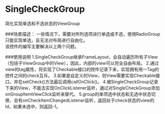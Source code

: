 # SingleCheckGroup
简化实现单选和不选状态的ViewGroup

###场景描述：
一些情况下，需要对所列选项进行单选或不选，使用RadioGroup只能实现单选，且无法对布局进行自由化。<br>
该控件的编写主要解决以上两个问题。

###使用说明
    1.SingleCheckGroup继承FrameLayout，会自动遍历所有子View（包括子ViewGroup中的View），因此，内部的view可以完全自由布局。
    2.通过view的tag属性，将实现了Checkable接口的控件记录下来，实现拥有用一Tag的控件之间的check互斥。
    3.如果是自定义的View，则View需要实现Checkable接口，并在setCheck()方法最后调用callOnClick()。
    4.被SingleCheckGroup记录下来的View，不能去实现OnClickListener监听，通过对SingleCheckGroup添加onGroupItemViewClick监听来替代。
    5.group的单项选中状态和无选中状态切换，会有onCheckItemChangedListener监听，返回处于check状态的view的Id，如果未选中，则返回-1。
